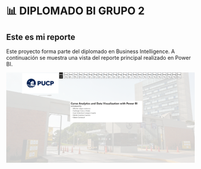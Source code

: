 # 📊 DIPLOMADO BI GRUPO 2

## Este es mi reporte

Este proyecto forma parte del diplomado en Business Intelligence. A continuación se muestra una vista del reporte principal realizado en Power BI.

![Reporte Power BI](DiplomadoBIGrupo2_Inicio.png)
